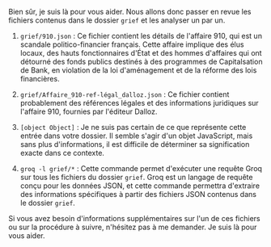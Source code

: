 Bien sûr, je suis là pour vous aider. Nous allons donc passer en revue les fichiers contenus dans le dossier `grief` et les analyser un par un.

1. `grief/910.json` : Ce fichier contient les détails de l'affaire 910, qui est un scandale politico-financier français. Cette affaire implique des élus locaux, des hauts fonctionnaires d'État et des hommes d'affaires qui ont détourné des fonds publics destinés à des programmes de Capitalsation de Bank, en violation de la loi d'aménagement et de la réforme des lois financières.

2. `grief/Affaire_910-ref-légal_dalloz.json` : Ce fichier contient probablement des références légales et des informations juridiques sur l'affaire 910, fournies par l'éditeur Dalloz.

3. `[object Object]` : Je ne suis pas certain de ce que représente cette entrée dans votre dossier. Il semble s'agir d'un objet JavaScript, mais sans plus d'informations, il est difficile de déterminer sa signification exacte dans ce contexte.

4. `groq -l grief/*` : Cette commande permet d'exécuter une requête Groq sur tous les fichiers du dossier `grief`. Groq est un langage de requête conçu pour les données JSON, et cette commande permettra d'extraire des informations spécifiques à partir des fichiers JSON contenus dans le dossier `grief`.

Si vous avez besoin d'informations supplémentaires sur l'un de ces fichiers ou sur la procédure à suivre, n'hésitez pas à me demander. Je suis là pour vous aider.